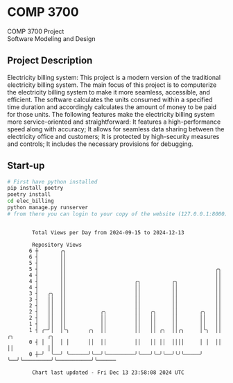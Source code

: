 # COMP 3700
COMP 3700 Project  
Software Modeling and Design
## Project Description
Electricity billing system: This project is a modern version of the traditional electricity billing system. The main focus of this project is to computerize the electricity billing system to make it more seamless, accessible, and efficient. The software calculates the units consumed within a specified time duration and accordingly calculates the amount of money to be paid for those units. The following features make the electricity billing system more service-oriented and straightforward: It features a high-performance speed along with accuracy; It allows for seamless data sharing between the electricity office and customers; It is protected by high-security measures and controls; It includes the necessary provisions for debugging.

## Start-up
```bash
# First have python installed
pip install poetry
poetry install
cd elec_billing
python manage.py runserver
# from there you can login to your copy of the website (127.0.0.1:8000), default creds are admin/admin
```

```

        Total Views per Day from 2024-09-15 to 2024-12-13

        Repository Views
       6 ┼       ╭╮
       6 ┤       ││
       5 ┤       ││
       5 ┤       ││                                                ╭╮
       4 ┤       ││                                                ││
       4 ┤       ││                      ╭╮          ╭╮            ││
       4 ┤       ││                      ││          ││            ││
       3 ┤   ╭╮  ││                      ││          ││            ││
       3 ┤   ││  ││                      ││          ││            ││
       2 ┤   ││  ││                      ││          ││            ││
       2 ┤   ││  ││           ╭╮         ││   ╭╮     ││       ╭╮   ││
       2 ┤   ││  ││           ││         ││   ││     ││       ││   ││
       1 ┤   ││  ││           ││         ││   ││     ││       ││   ││
       1 ┤ ╭─╯│  │╰╮      ╭╮  ││         ││   ││ ╭╮  ││╭╮     │╰╮  ││         ╭╮           ╭╮
       0 ┤ │  │  │ │      ││  ││         ││   ││ ││  ││││     │ │  ││         ││           ││
       0 ┼─╯  ╰──╯ ╰──────╯╰──╯╰─────────╯╰───╯╰─╯╰──╯╰╯╰─────╯ ╰──╯╰─────────╯╰───────────╯╰──────

        Chart last updated - Fri Dec 13 23:58:08 2024 UTC
        
```
